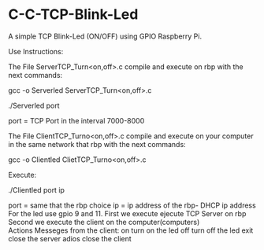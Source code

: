 # C-C-TCP-Blink-Led
A simple TCP Blink-Led (ON/OFF) using GPIO Raspberry Pi.


Use Instructions:

The File ServerTCP_Turn<on,off>.c compile and execute on rbp with the next commands:

gcc -o Serverled ServerTCP_Turn<on,off>.c

./Serverled port

port = TCP Port in the interval 7000-8000


The File ClientTCP_Turno<on,off>.c compile and execute on your computer in the same network that rbp with the next commands:

gcc -o Clientled ClietTCP_Turno<on,off>.c

Execute:

./Clientled port ip


port = same that the rbp choice
ip = ip address of the rbp- DHCP ip address
For the led use gpio  9 and 11. 
First we execute ejecute TCP Server on rbp
Second we execute the client on the computer(computers)  
Actions Messeges from the client: 
on turn on the led
off turn off the led
exit close the server
adios close the client
